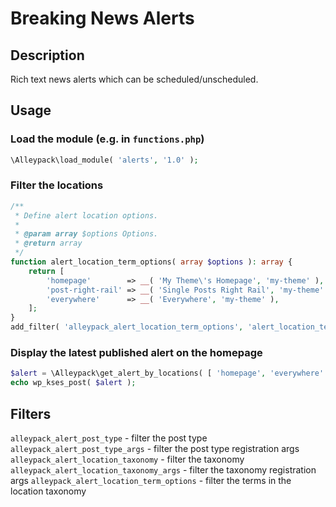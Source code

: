 # Breaking News Alerts

## Description

Rich text news alerts which can be scheduled/unscheduled.

## Usage

### Load the module (e.g. in `functions.php`)

```php
\Alleypack\load_module( 'alerts', '1.0' );
```

### Filter the locations

```php
/**
 * Define alert location options.
 *
 * @param array $options Options.
 * @return array
 */
function alert_location_term_options( array $options ): array {
	return [
		'homepage'        => __( 'My Theme\'s Homepage', 'my-theme' ),
		'post-right-rail' => __( 'Single Posts Right Rail', 'my-theme' ),
		'everywhere'      => __( 'Everywhere', 'my-theme' ),
	];
}
add_filter( 'alleypack_alert_location_term_options', 'alert_location_term_options' );
```

### Display the latest published alert on the homepage

```php
$alert = \Alleypack\get_alert_by_locations( [ 'homepage', 'everywhere' ] );
echo wp_kses_post( $alert );
```

## Filters
`alleypack_alert_post_type` - filter the post type
`alleypack_alert_post_type_args` - filter the post type registration args
`alleypack_alert_location_taxonomy` - filter the taxonomy
`alleypack_alert_location_taxonomy_args` - filter the taxonomy registration args
`alleypack_alert_location_term_options` - filter the terms in the location taxonomy
